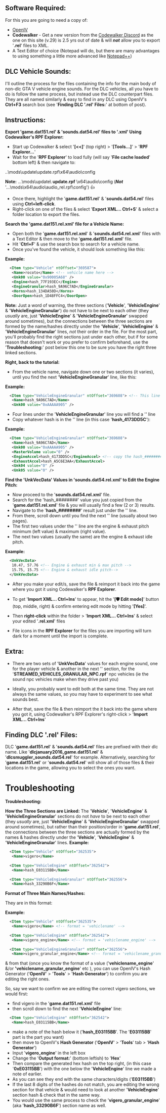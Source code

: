 **Software Required:**
 -
For this you are going to need a copy of: 

 - [OpenIV](https://openiv.com/)
 - **Codewalker** - Get a new version from the [Codewalker Discord](https://discord.com/invite/BxfKHkk) as the one on this site (v.29) is 2.5 yrs out of date & will ***not*** allow you to export '**.rel**' files to XML.
 - A Text Editor of choice (Notepad will do, but there are many advantages to using something a little more advanced like [Notepad++](https://notepad-plus-plus.org/downloads/)) 
 
**DLC Vehicle Sounds:**
 -
I'll outline the process for the files containing the info for the main body of non-dlc GTA V vehicle engine sounds. For the DLC vehicles, all you have to do is follow the same process, but instead use the DLC counterpart files. They are all named similarly & easy to find in any DLC using OpenIV's **Ctrl+F3** search box (see '**Finding DLC '.rel' Files:**' at bottom of post).

**Instructions:**
 -

**Export 'game.dat151.rel' & 'sounds.dat54.rel' files to '.xml' Using Codewalker's RPF Explorer:**
 - Start up Codewalker & select '**[<<]**' (top right) > '**[Tools...]**' > '**RPF Explorer...**'
 - Wait for the '**RPF Explorer**' to load fully (will say '**File cache loaded**' bottom left) & then navigate to:

..\mods\update\update.rpf\x64\audio\config

**Note:** ...\mods\update\ **update.rpf** \x64\audio\config (***Not*** '...\mods\x64\audio\audio_rel.rpf\config') :thumbsup:

 - Once there, highlight the '**game.dat151.rel**' & '**sounds.dat54.rel**' files using **Ctrl+left-click**.
 - Right-click on one of the files & select '**Export XML... Ctrl+S**' & select a folder location to export the files.

**Search the 'game.dat151.rel.xml' file for a Vehicle Name:**

 - Open both the '**game.dat151.rel.xml**' & '**sounds.dat54.rel.xml**' files with a Text Editor & then move to the '**game.dat151.rel.xml**' file.
 - Hit '**Ctrl+F**' & use the search box to search for a vehicle name.
 - Once you've found the vehicle, it should look something like this:

**Example:**
```xml
  <Item type="Vehicle" ntOffset="369587">
   <Name>rocoto</Name> <!-- vehicle name here -->
   <Unk00 value="0x90005A68" />
   <Engine>hash_77F193EC</Engine>
   <EngineGranular>hash_9A96C7AD</EngineGranular>
   <Horns>hash_134DA50D</Horns>
   <DoorOpen>hash_1D48FFC4</DoorOpen>
```
**Note:**
Just a word of warning, the three sections ('**Vehicle**', '**VehicleEngine**' & '**VehicleEngineGranular**') do not have to be next to each other (they *usually* are, just '**VehicleEngine**' & '**VehicleEngineGranular**' swapped around sometimes), but the connections between the three sections are formed by the name/hashes directly under the '**Vehicle**', '**VehicleEngine**' & '**VehicleEngineGranular**' lines, *not* their order in the file.
For the most part, you'll probably find the right sections just under each other, but if for some reason that doesn't work or you prefer to confirm beforehand, use the '**Troubleshooting:**' post below this one to be sure you have the right three linked sections.

**Right, back to the tutorial:**

 -  From the vehicle name, navigate down one or two sections (it varies), until you find the next '**VehicleEngineGranular**' line, like this:

**Example:**
```xml
  <Item type="VehicleEngineGranular" ntOffset="369608"> <!-- This line -->
   <Name>hash_9A96C7AD</Name>
   <Unk00 value="0xAAAAA905" />
```
 - Four lines under the '**VehicleEngineGranular**' line you will find a '**<EngineAccel>**' line
 - Copy whatever hash is in the '**<EngineAccel>**' line (in this case '**hash_4173DD5C**'):
 
**Example:**
```xml
  <Item type="VehicleEngineGranular" ntOffset="369608"> 
   <Name>hash_9A96C7AD</Name>
   <Unk00 value="0xAAAAA905" />
   <MasterVolume value="0" />
   <EngineAccel>hash_4173DD5C</EngineAccel> <!-- copy the hash_######## part of this line -->
   <ExhaustAccel>hash_A5C6E3AA</ExhaustAccel>
   <Unk04 value="0" />
   <Unk05 value="0" />
``` 
**Find the 'UnkVecData' Values in 'sounds.dat54.rel.xml' to Edit the Engine Pitch:**
 - Now proceed to the '**sounds.dat54.rel.xml**' file.
 - Search for the 'hash_########' value you just copied from the '**game.dat151.rel.xml**' file & you will usually find a few (2 or 3) results.
 - Navigate to the '**hash_########**' result just under the '**<Item type="GranularSound">**' line.
 - From there, scroll down until you find the next '**<UnkVecData>**' line (usually about two pages).
 - The first two values under the '**<UnkVecData>**' line are the engine & exhaust pitch minimum (left value) & maximum (right value).
 - The next two values (usually the same) are the engine & exhaust idle pitch.
 
 **Example:**
 ```xml
   <UnkVecData>
    10.47, 57.76 <!-- Engine & exhaust min & max pitch -->
    15.75, 15.75 <!-- Engine & exhaust idle pitch-->
   </UnkVecData>
```
 - After you make your edit/s, save the file & reimport it back into the game where you got it using Codewalker's **RPF Explorer**.

 -  To get '**Import XML...  Ctrl+Ins**' to appear, hit the '**[:shield: Edit mode]**' button (top, middle, right) & confirm entering edit mode by hitting '**[Yes]**'.

 -  Then **right-click** within the folder > '**Import XML...  Ctrl+Ins**' & select your edited '**.rel.xml**' files
 - File icons in the **RPF Explorer** for the files you are importing will turn dark for a moment until the import is complete.

**Extra:**
 -
 - There are two sets of '**UnkVecData**' values for each engine sound, one for the player vehicle & another in the next '**<Item type="GranularSound">**' section, for the '**STREAMED_VEHICLES_GRANULAR_NPC.rpf**' npc vehicles (ie the sound npc vehicles make when they drive past you)
 - Ideally, you probably want to edit both at the same time. They are not always the same values, so you may have to experiment to see what sounds best. 

 - After that, save the file & then reimport the it back into the game where you got it, using Codewalker's RPF Explorer's right-click > '**Import XML... Ctrl+Ins**'

**Finding DLC '.rel' Files:**
 -
DLC '**game.dat151.rel**' & '**sounds.dat54.rel**' files are prefixed with their dlc name. Like '**dlcjanuary2016_game.dat151.rel**' & '**dlcsmuggler_sounds.dat54.rel**' for example.
Alternatively, searching for '**game.dat151.rel**' or '**sounds.dat54.rel**' will show all of those files & their locations in the game, allowing you to select the ones you want.


# Troubleshooting
**Troubleshooting:**

**How the Three Sections are Linked:**
The '**Vehicle**', '**VehicleEngine**' & '**VehicleEngineGranular**' sections do not *have* to be next to each other (they *usually* are, just '**VehicleEngine**' & '**VehicleEngineGranular**' swapped around sometimes), but rather than their position/order in '**game.dat151.rel**', the connections between the three sections are actually formed by the names & hashes directly under the '**Vehicle**', '**VehicleEngine**' & '**VehicleEngineGranular**' lines.
**Example:**
```xml
  <Item type="Vehicle" ntOffset="362535">
   <Name>vigero</Name> 
   
  <Item type="VehicleEngine" ntOffset="362542">
   <Name>hash_E03115BB</Name>
   
  <Item type="VehicleEngineGranular" ntOffset="362556">
   <Name>hash_33290B6F</Name>
```
**Format of Three Main Names/Hashes:**

They are in this format:

**Example:**
```xml
  <Item type="Vehicle" ntOffset="362535">
   <Name>vigero</Name> <!-- format = 'vehiclename' -->
   
  <Item type="VehicleEngine" ntOffset="362542">
   <Name>vigero_engine</Name> <!-- format = 'vehiclename_engine' -->
   
  <Item type="VehicleEngineGranular" ntOffset="362556">
   <Name>vigero_granular_engine</Name> <!-- format = 'vehiclename_granular_engine' -->
```
& from that (once you know the format of a value ('**vehiclename_engine**' &/or **'vehiclename_granular_engine**' etc ), you can use OpenIV's Hash Generator ('**OpenIV**' > '**Tools**' > '**Hash Generator**') to confirm you are editing the right ones.

So, say we want to confirm we are editing the correct vigero sections, we would first:

 - find vigero in the '**game.dat151.rel.xml**' file 
 - then scroll down to find the next '**VehicleEngine**' line:
```xml
  <Item type="VehicleEngine" ntOffset="362542">
   <Name>hash_E03115BB</Name>
``` 
 - make a note of the hash below it ('**hash_E03115BB**'. The '**E03115BB**' part is the part you want) 
 - then move to OpenIV's **Hash Generator** ('**OpenIV**' > '**Tools**' tab > '**Hash Generator**')
 - Input '**vigero_engine**' in the left box 
 - Change the '**Output format:**' (bottom leftish) to '**Hex**'
 - Then compare the generated hex hash on the top right, (in this case '**0xE03115BB**') with the one below the '**VehicleEngine**' line we made a note of earlier.
 - As you can see they end with the same characters/digits ('**E03115BB**')
 - If the last 8 digits of the hashes do not match, you are editing the wrong section for that vehicle & would need to look at another '**VehicleEngine**' section hash & check that in the same way.
 - You would use the same process to check the '**vigero_granular_engine**' (aka '**hash_33290B6F**') section name as well.